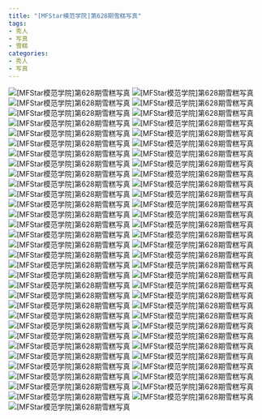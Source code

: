 ```yaml
---
title: "[MFStar模范学院]第628期雪糕写真"
tags: 
- 秀人
- 写真
- 雪糕
categories:
- 秀人
- 写真
---
```


![[MFStar模范学院]第628期雪糕写真](https://img.ilovese.xyz/1734719712425.webp)
![[MFStar模范学院]第628期雪糕写真](https://img.ilovese.xyz/1734719713920.webp)
![[MFStar模范学院]第628期雪糕写真](https://img.ilovese.xyz/1734719716006.webp)
![[MFStar模范学院]第628期雪糕写真](https://img.ilovese.xyz/1734719717477.webp)
![[MFStar模范学院]第628期雪糕写真](https://img.ilovese.xyz/1734719719651.webp)
![[MFStar模范学院]第628期雪糕写真](https://img.ilovese.xyz/1734719721542.webp)
![[MFStar模范学院]第628期雪糕写真](https://img.ilovese.xyz/1734719723404.webp)
![[MFStar模范学院]第628期雪糕写真](https://img.ilovese.xyz/1734719725262.webp)
![[MFStar模范学院]第628期雪糕写真](https://img.ilovese.xyz/1734719727029.webp)
![[MFStar模范学院]第628期雪糕写真](https://img.ilovese.xyz/1734719728663.webp)
![[MFStar模范学院]第628期雪糕写真](https://img.ilovese.xyz/1734719730774.webp)
![[MFStar模范学院]第628期雪糕写真](https://img.ilovese.xyz/1734719732210.webp)
![[MFStar模范学院]第628期雪糕写真](https://img.ilovese.xyz/1734719733968.webp)
![[MFStar模范学院]第628期雪糕写真](https://img.ilovese.xyz/1734719735940.webp)
![[MFStar模范学院]第628期雪糕写真](https://img.ilovese.xyz/1734719737649.webp)
![[MFStar模范学院]第628期雪糕写真](https://img.ilovese.xyz/1734719739126.webp)
![[MFStar模范学院]第628期雪糕写真](https://img.ilovese.xyz/1734719741042.webp)
![[MFStar模范学院]第628期雪糕写真](https://img.ilovese.xyz/1734719743037.webp)
![[MFStar模范学院]第628期雪糕写真](https://img.ilovese.xyz/1734719745079.webp)
![[MFStar模范学院]第628期雪糕写真](https://img.ilovese.xyz/1734719746895.webp)
![[MFStar模范学院]第628期雪糕写真](https://img.ilovese.xyz/1734719748803.webp)
![[MFStar模范学院]第628期雪糕写真](https://img.ilovese.xyz/1734719750730.webp)
![[MFStar模范学院]第628期雪糕写真](https://img.ilovese.xyz/1734719752596.webp)
![[MFStar模范学院]第628期雪糕写真](https://img.ilovese.xyz/1734719754638.webp)
![[MFStar模范学院]第628期雪糕写真](https://img.ilovese.xyz/1734719756315.webp)
![[MFStar模范学院]第628期雪糕写真](https://img.ilovese.xyz/1734719757795.webp)
![[MFStar模范学院]第628期雪糕写真](https://img.ilovese.xyz/1734719759925.webp)
![[MFStar模范学院]第628期雪糕写真](https://img.ilovese.xyz/1734719761755.webp)
![[MFStar模范学院]第628期雪糕写真](https://img.ilovese.xyz/1734719763799.webp)
![[MFStar模范学院]第628期雪糕写真](https://img.ilovese.xyz/1734719765566.webp)
![[MFStar模范学院]第628期雪糕写真](https://img.ilovese.xyz/1734719767745.webp)
![[MFStar模范学院]第628期雪糕写真](https://img.ilovese.xyz/1734719769455.webp)
![[MFStar模范学院]第628期雪糕写真](https://img.ilovese.xyz/1734719771080.webp)
![[MFStar模范学院]第628期雪糕写真](https://img.ilovese.xyz/1734719772899.webp)
![[MFStar模范学院]第628期雪糕写真](https://img.ilovese.xyz/1734719774769.webp)
![[MFStar模范学院]第628期雪糕写真](https://img.ilovese.xyz/1734719776376.webp)
![[MFStar模范学院]第628期雪糕写真](https://img.ilovese.xyz/1734719778215.webp)
![[MFStar模范学院]第628期雪糕写真](https://img.ilovese.xyz/1734719779989.webp)
![[MFStar模范学院]第628期雪糕写真](https://img.ilovese.xyz/1734719781987.webp)
![[MFStar模范学院]第628期雪糕写真](https://img.ilovese.xyz/1734719783822.webp)
![[MFStar模范学院]第628期雪糕写真](https://img.ilovese.xyz/1734719785339.webp)
![[MFStar模范学院]第628期雪糕写真](https://img.ilovese.xyz/1734719787036.webp)
![[MFStar模范学院]第628期雪糕写真](https://img.ilovese.xyz/1734719788957.webp)
![[MFStar模范学院]第628期雪糕写真](https://img.ilovese.xyz/1734719790470.webp)
![[MFStar模范学院]第628期雪糕写真](https://img.ilovese.xyz/1734719792203.webp)
![[MFStar模范学院]第628期雪糕写真](https://img.ilovese.xyz/1734719794380.webp)
![[MFStar模范学院]第628期雪糕写真](https://img.ilovese.xyz/1734719796278.webp)
![[MFStar模范学院]第628期雪糕写真](https://img.ilovese.xyz/1734719797515.webp)
![[MFStar模范学院]第628期雪糕写真](https://img.ilovese.xyz/1734719799443.webp)
![[MFStar模范学院]第628期雪糕写真](https://img.ilovese.xyz/1734719801195.webp)
![[MFStar模范学院]第628期雪糕写真](https://img.ilovese.xyz/1734719803229.webp)
![[MFStar模范学院]第628期雪糕写真](https://img.ilovese.xyz/1734719804997.webp)
![[MFStar模范学院]第628期雪糕写真](https://img.ilovese.xyz/1734719806802.webp)
![[MFStar模范学院]第628期雪糕写真](https://img.ilovese.xyz/1734719808531.webp)
![[MFStar模范学院]第628期雪糕写真](https://img.ilovese.xyz/1734719810196.webp)
![[MFStar模范学院]第628期雪糕写真](https://img.ilovese.xyz/1734719811536.webp)
![[MFStar模范学院]第628期雪糕写真](https://img.ilovese.xyz/1734719813537.webp)
![[MFStar模范学院]第628期雪糕写真](https://img.ilovese.xyz/1734719815289.webp)
![[MFStar模范学院]第628期雪糕写真](https://img.ilovese.xyz/1734719817027.webp)
![[MFStar模范学院]第628期雪糕写真](https://img.ilovese.xyz/1734719818509.webp)
![[MFStar模范学院]第628期雪糕写真](https://img.ilovese.xyz/1734719820264.webp)
![[MFStar模范学院]第628期雪糕写真](https://img.ilovese.xyz/1734719822282.webp)
![[MFStar模范学院]第628期雪糕写真](https://img.ilovese.xyz/1734719824331.webp)
